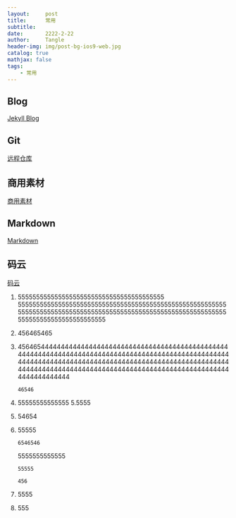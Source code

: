 ```yaml
---
layout:     post
title:      常用
subtitle:   
date:       2222-2-22
author:     Tangle
header-img: img/post-bg-ios9-web.jpg
catalog: true
mathjax: false
tags:
    - 常用
---
```


## Blog

[Jekyll Blog](https://jiujie.gq/2020/09/11/Jekyll-Blog/)

## Git

[远程仓库](https://jiujie.gq/2020/06/19/GitHub-Git-%E8%BF%9C%E7%A8%8B%E4%BB%93%E5%BA%93/)

## 商用素材

[商用素材](https://www.zhihu.com/question/318961106)

## Markdown

[Markdown](https://jiujie.gq/2020/09/10/Markdown/)

## 码云

[码云](https://gitee.com/)


1. 5555555555555555555555555555555555555555
555555555555555555555555555555555555555555555555555555555555555555555555555555555555555555555555555555555555555555555555555555555555555555

2. 456465465

3. 456465444444444444444444444444444444444444444444444444444444444444444444444444444444444444444444444444444444444444444444444444444444444444444444444444444444444444444444444444444444444444444444444444444444444444444444444444444
    ```
    46546
    ```
4. 55555555555555
   5.5555

5. 54654

6. 55555

   ```
   6546546
   ```
   5555555555555
   ```
   55555
   ```
   ```
   456
   ```
7. 5555

8. 555
